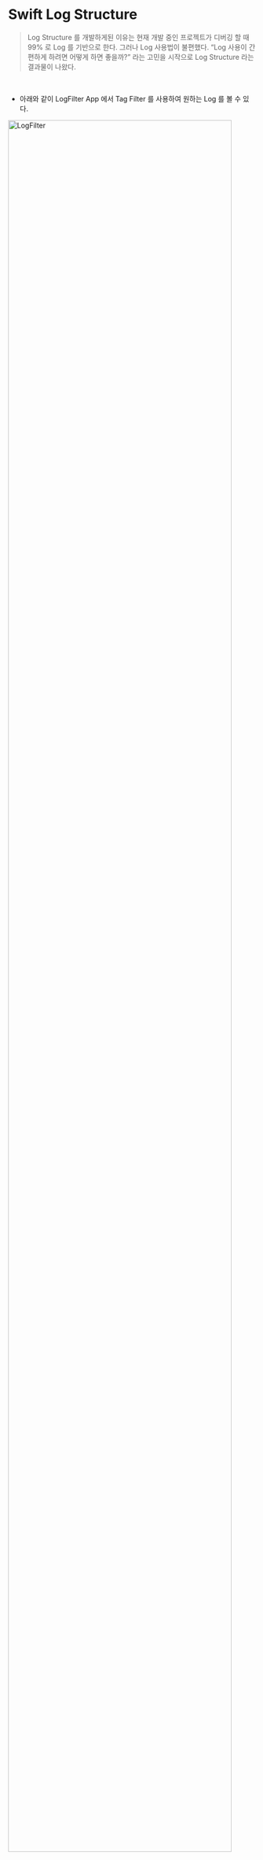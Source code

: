 # Swift Log Structure
> Log Structure 를 개발하게된 이유는 현재 개발 중인 프로젝트가 디버깅 할 때 99% 로 Log 를 기반으로 한다. 그러나 Log 사용법이 불편했다. “Log 사용이 간편하게 하려면 어떻게 하면 좋을까?” 라는 고민을 시작으로 Log Structure 라는 결과물이 나왔다.
<br>

- 아래와 같이 LogFilter App 에서 Tag Filter 를 사용하여 원하는 Log 를 볼 수 있다.

<img width="95%" alt="LogFilter" src="https://github.com/hgkim2024/Log/assets/163487894/70f4c489-7339-42d0-b3dc-a65be3483295">
<br>
<br>
<br>


## 사용법

```swift
Log.setLogLevel(LogLevel.DEBUG)
Log.tag(.CALL).t("message")
Log.tag(.GROUP).tag(.URI).tag(.FLOOR).e("message")
Log.tag([.CALL, Tag.URI]).d("message")
Log.tag([.MESSAGE, .NOTIFY]).tag(.URI).d("message")
Log.tag(.CALL).tag([.URI, .NAME]).d("message")
```
<br>

- 결과
```
[ERROR] [FLOOR][GROUP][URI] [ViewController.swift]:18 [viewDidLoad()] - message
[DEBUG] [CALL][URI] [ViewController.swift]:19 [viewDidLoad()] - message
[DEBUG] [MSG][NOTIFY][URI] [ViewController.swift]:20 [viewDidLoad()] - message
[DEBUG] [CALL][URI][NAME] [ViewController.swift]:21 [viewDidLoad()] - message
```

## Tag
- 여러개 Tag 를 추가 할 수 있다.
- tag 입력은 Tag enum class 만 가능하며, 단일과 리스트 형태의 파라미터를 허용한다.
- Tag 를 설정하지 않으면 Tag.NONE 으로 할당된다.
- 기본 Dictionary 사용 시 간헐적으로 Tread Crash 발생하여 NSMutableDictionary 를 사용하여 TagId를 저장한다.

```swift
static func tag(_ tag: Tag, file: String = #file, line: Int = #line,function: String = #function) -> Log.Type {
    let key = getKey(file: file, line: line, function: function)
    setTags([tag], key: key)
    
    return Log.self
}


static func tag(_ tags: [Tag], file: String = #file, line: Int =#line, function: String = #function) -> Log.Type {
    let key = getKey(file: file, line: line, function: function)
    setTags(tags, key: key)
    
    return Log.self
}
```
<br>

## Tag Priority
- Tag enum Type 을 Int 로 지정하여 Tag를 오름차순으로 출력한다.
- NONE Tag 는 사용자가 추가해도 출력되지 않는다. Tag 가 없을 때만 NONE Tag 로 출력된다.

```swift
// MARK: - Log Tag
enum Tag: Int {
    // MARK: - 상위 태그
    case CALL
    case FLOOR
    case MESSAGE
    
    // MARK: - 하위 태그
    case URI
    case NAME
    
    case SUCCESS
    case FAIL
    
    // MARK: - NONE 태그
    case NONE
    
    var title: String {
        return switch self {
        case .MESSAGE:
            "MSG" // : Log Level 에 MESSAGE 가 있어 MSG 로 수정
        default:
            String(describing: self)
        }
    }
}
```
<br>

## Log Level
- Log Level 종류는 TRACE, DEBUG, WARNING, ERROR, FATAL 로 총 5가지 Level 이 있다.
- Log Level 종류에 앞 이니셜만 가져와 함수로 만들었다.
```swift
// trace
static func t(_ format: String, file: String = #file, line: Int =#line, function: String = #function) {
    printLog(format, logLevel: LogLevel.TRACE, file: file, line: line, function: function)
}

// debug
static func d(_ format: String, file: String = #file, line: Int =#line, function: String = #function) {
    printLog(format, logLevel: LogLevel.DEBUG, file: file, line: line, function: function)
}

// warning
static func w(_ format: String, file: String = #file, line: Int =#line, function: String = #function) {
    printLog(format, logLevel: LogLevel.WARNING, file: file, line: line, function: function)
}

// error
static func e(_ format: String, file: String = #file, line: Int =#line, function: String = #function) {
    printLog(format, logLevel: LogLevel.ERROR, file: file, line: line, function: function)
}

// fatal
static func f(_ format: String, file: String = #file, line: Int =#line, function: String = #function) {
    printLog(format, logLevel: LogLevel.FATAL, file: file, line: line, function: function)
}
```

- AppDelegate
```swift
func application(_ application: UIApplication, didFinishLaunchingWithOptions launchOptions: [UIApplication.LaunchOptionsKey: Any]?) -> Bool {
        
#if DEBUG
    Log.setLogLevel(.TRACE)
#else
    Log.setLogLevel(.ERROR)
#endif
        
    return true
}
```

<br>

## Print Log
- Log Class 에서 Log Level 을 설정하면 해당 기준으로 아래 Level 로그만 출력한다.
- Log Level 에 따라 print 될 때 “[LogLevel]” 이 가장 앞에 표기된다.
- 설정된 태그는 Log Level 뒤에 [Tag1][Tag2][Tag3] ... [TagN] 으로 표기된다.
- NSLog 사용시 Contents 길이가 길어지면 짤리기 때문에 OSLog 로 변경했다.

```swift
static private func printLog(_ message: String, logLevel: LogLevel, file: String, line: Int, function: String) {
    let key = getKey(file: file, line: line, function: function)
    guard var tags = logTagMap[key] as? [Tag] else { return }
    tags.sort(by: { $0.rawValue < $1.rawValue })
    
    if isNotPrintLog(logLevel: logLevel) {
        logTagMap[key] = nil
        return
    }
    
    var tag = ""
    
    if logTagMap[key] == nil {
        logTagMap[key] = [Tag.NONE]
    }
    
    for t in tags {
        tag += "[\(t.title)]"
    }
    
    let fileName = URL(fileURLWithPath: file).lastPathComponent
    var imoge: String = "🟢"
    if tags.contains(.FAIL) {
        imoge = "❌"
    }
    let contents = "\(imoge) [\(logLevel.rawValue)] \(tag) [\(fileName)]:\(line) [\(function)]: - \(message)"
    
    os_log("%@", log: logger, type: .debug, contents)
    //        NSLog(contents) // NSLog 사용시 contents 가 길어지면 짤린다.
    
    logTagMap[key] = nil
}
```

<br>
